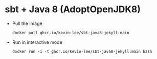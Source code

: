 # sbt + Java 8 (AdoptOpenJDK8)

* Pull the image
  ```
  docker pull ghcr.io/kevin-lee/sbt-java8-jekyll:main
  ```

* Run in interactive mode
  ```
  docker run -i -t ghcr.io/kevin-lee/sbt-java8-jekyll:main bash
  ```
